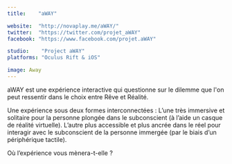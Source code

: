 ```yaml
---
title:    "aWAY"

website:  "http://novaplay.me/aWAY/"
twitter:  "https://twitter.com/projet_aWAY"
facebook: "https://www.facebook.com/projet.aWAY"

studio:    "Project aWAY"
platforms: "Oculus Rift & iOS"

image: Away
---
```


aWAY est une expérience interactive qui questionne sur le dilemme que l'on peut ressentir dans le choix entre Rêve et Réalité. 

Une expérience sous deux formes interconnectées : 
L’une très immersive et solitaire pour la personne plongée dans le subconscient (à l’aide un casque de réalité virtuelle). 
L’autre plus accessible et plus ancrée dans le réel pour interagir avec le subconscient de la personne immergée (par le biais d’un périphérique tactile). 

Où l’expérience vous mènera-t-elle ? 
